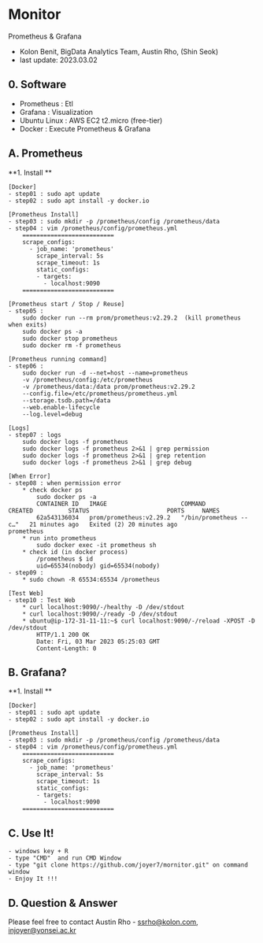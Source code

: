 # Monitor
Prometheus & Grafana
- Kolon Benit, BigData Analytics Team, Austin Rho, (Shin Seok)
- last update: 2023.03.02

## 0. Software
- Prometheus : Etl
- Grafana : Visualization
- Ubuntu Linux : AWS EC2 t2.micro (free-tier)
- Docker : Execute Prometheus & Grafana


## A. Prometheus

**1. Install **

	[Docker]
    - step01 : sudo apt update
	- step02 : sudo apt install -y docker.io
	
	[Prometheus Install]
    - step03 : sudo mkdir -p /prometheus/config /prometheus/data
    - step04 : vim /prometheus/config/prometheus.yml
	    ==========================
		scrape_configs:
		  - job_name: 'prometheus'
			scrape_interval: 5s
			scrape_timeout: 1s
			static_configs:
			- targets:
			  - localhost:9090
	    ==========================
	
	[Prometheus start / Stop / Reuse]
	- step05 :
	    sudo docker run --rm prom/prometheus:v2.29.2  (kill prometheus when exits) 
		sudo docker ps -a
		sudo docker stop prometheus
		sudo docker rm -f prometheus
	
	[Prometheus running command]
	- step06 : 
		sudo docker run -d --net=host --name=prometheus 
		-v /prometheus/config:/etc/prometheus
		-v /prometheus/data:/data prom/prometheus:v2.29.2
		--config.file=/etc/prometheus/prometheus.yml
		--storage.tsdb.path=/data
		--web.enable-lifecycle
		--log.level=debug

	[Logs]
	- step07 : logs
		sudo docker logs -f prometheus
		sudo docker logs -f prometheus 2>&1 | grep permission
		sudo docker logs -f prometheus 2>&1 | grep retention
		sudo docker logs -f prometheus 2>&1 | grep debug
	
	[When Error]	
	- step08 : when permission error
		* check docker ps 
			sudo docker ps -a
			CONTAINER ID   IMAGE                     COMMAND                  CREATED          STATUS                      PORTS     NAMES
			62a543136034   prom/prometheus:v2.29.2   "/bin/prometheus --c…"   21 minutes ago   Exited (2) 20 minutes ago             prometheus
		* run into prometheus
			sudo docker exec -it prometheus sh
		* check id (in docker process)
			/prometheus $ id
			uid=65534(nobody) gid=65534(nobody)
	- step09 : 
		* sudo chown -R 65534:65534 /prometheus
		
	[Test Web]
	- step10 : Test Web
		* curl localhost:9090/-/healthy -D /dev/stdout
		* curl localhost:9090/-/ready -D /dev/stdout
		* ubuntu@ip-172-31-11-11:~$ curl localhost:9090/-/reload -XPOST -D /dev/stdout
			HTTP/1.1 200 OK
			Date: Fri, 03 Mar 2023 05:25:03 GMT
			Content-Length: 0	


## B. Grafana?

**1. Install **

	[Docker]
    - step01 : sudo apt update
	- step02 : sudo apt install -y docker.io
	
	[Prometheus Install]
    - step03 : sudo mkdir -p /prometheus/config /prometheus/data
    - step04 : vim /prometheus/config/prometheus.yml
	    ==========================
		scrape_configs:
		  - job_name: 'prometheus'
			scrape_interval: 5s
			scrape_timeout: 1s
			static_configs:
			- targets:
			  - localhost:9090
		==========================
	
	
## C. Use It!
    - windows key + R
    - type "CMD"  and run CMD Window
    - type "git clone https://github.com/joyer7/mornitor.git" on command window
    - Enjoy It !!!
    

## D. Question & Answer
Please feel free to contact Austin Rho 
    - ssrho@kolon.com, injoyer@yonsei.ac.kr
	
	